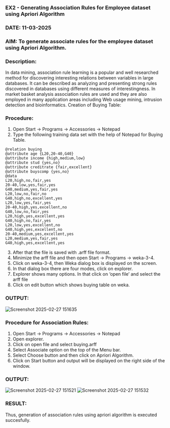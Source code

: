 ### EX2 - Generating Association Rules for Employee dataset using Apriori Algorithm
### DATE: 11-03-2025

### AIM: To generate associate rules for the employee dataset using Apriori Algorithm.

### Description:

In data mining, association rule learning is a popular and well researched method for discovering interesting
relations between variables in large databases. It can be described as analyzing and presenting strong rules discovered
in databases using different measures of interestingness. In market basket analysis association rules are used and they
are also employed in many application areas including Web usage mining, intrusion detection and bioinformatics.
Creation of Buying Table:
### Procedure:

1) Open Start -> Programs -> Accessories -> Notepad
2) Type the following training data set with the help of Notepad for Buying Table.

```
@relation buying
@attribute age {L20,20-40,G40}
@attribute income {high,medium,low}
@attribute stud {yes,no}
@attribute creditrate {fair,excellent}
@attribute buyscomp {yes,no}
@data
L20,high,no,fair,yes
20-40,low,yes,fair,yes
G40,medium,yes,fair,yes
L20,low,no,fair,no
G40,high,no,excellent,yes
L20,low,yes,fair,yes
20-40,high,yes,excellent,no
G40,low,no,fair,yes
L20,high,yes,excellent,yes
G40,high,no,fair,yes
L20,low,yes,excellent,no
G40,high,yes,excellent,no
20-40,medium,yes,excellent,yes
L20,medium,yes,fair,yes
G40,high,yes,excellent,yes
```
3) After that the file is saved with .arff file format.
4) Minimize the arff file and then open Start -> Programs -> weka-3-4.
5) Click on weka-3-4, then Weka dialog box is displayed on the screen.
6) In that dialog box there are four modes, click on explorer.
7) Explorer shows many options. In that click on ‘open file’ and select the arff file
8) Click on edit button which shows buying table on weka.
   
### OUTPUT:

![Screenshot 2025-02-27 151635](https://github.com/user-attachments/assets/ec41f0c9-d92d-440c-b3d7-25255f508d22)


### Procedure for Association Rules:

1) Open Start -> Programs -> Accessories -> Notepad
2) Open explorer.
3) Click on open file and select buying.arff
4) Select Associate option on the top of the Menu bar.
5) Select Choose button and then click on Apriori Algorithm.
6) Click on Start button and output will be displayed on the right side of the window.

### OUTPUT:

![Screenshot 2025-02-27 151521](https://github.com/user-attachments/assets/5fddb7e9-55f2-4afb-8492-5bd6e02de3cb)
![Screenshot 2025-02-27 151532](https://github.com/user-attachments/assets/1fe17baf-0007-4dd1-bdba-12daf4e817c0)


### RESULT: 
Thus, generation of association rules using apriori algorithm is executed succesfully.
